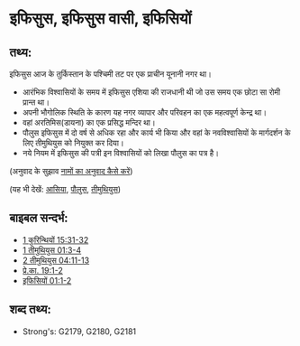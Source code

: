 # इफिसुस, इफिसुस वासी, इफिसियों #

## तथ्य: ##

इफिसुस आज के तुर्किस्तान के पश्चिमी तट पर एक प्राचीन यूनानी नगर था।

* आरंभिक विश्वासियों के समय में इफिसुस एशिया की राजधानी थी जो उस समय एक छोटा सा रोमी प्रान्त था।
* अपनी भौगोलिक स्थिति के कारण यह नगर व्यापार और परिवहन का एक महत्वपूर्ण केन्द्र था।
* वहां अरतिमिस(डायना) का एक प्रसिद्ध मन्दिर था।
* पौलुस इफिसुस में दो वर्ष से अधिक रहा और कार्य भी किया और वहां के नवविश्वासियों के मार्गदर्शन के लिए तीमुथियुस को नियुक्त कर दिया।
* नये नियम में इफिसुस की पत्री इन विश्वासियों को लिखा पौलुस का पत्र है।

(अनुवाद के सुझाव [नामों का अनुवाद कैसे करें](rc://hi/ta/man/translate/translate-names))

(यह भी देखें: [आसिया](../names/asia.md), [पौलुस](../names/paul.md), [तीमुथियुस](../names/timothy.md))

## बाइबल सन्दर्भ: ##

* [1 कुरिन्थियों 15:31-32](rc://hi/tn/help/1co/15/31)
* [1 तीमुथियुस 01:3-4](rc://hi/tn/help/1ti/01/03)
* [2 तीमुथियुस 04:11-13](rc://hi/tn/help/2ti/04/11)
* [प्रे.का. 19:1-2](rc://hi/tn/help/act/19/01)
* [इफिसियों 01:1-2](rc://hi/tn/help/eph/01/01)

## शब्द तथ्य: ##

* Strong's: G2179, G2180, G2181
